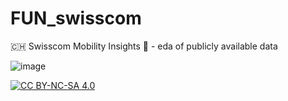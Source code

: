 # FUN_swisscom

:switzerland: Swisscom Mobility Insights :iphone: - eda of publicly available data

![image](https://user-images.githubusercontent.com/31648642/162013725-f8a6adfb-0c82-47be-b73a-925b0b8c638b.png)


[![CC BY-NC-SA 4.0][cc-by-nc-sa-image]][cc-by-nc-sa]

[cc-by-nc-sa]: http://creativecommons.org/licenses/by-nc-sa/4.0/
[cc-by-nc-sa-image]: https://licensebuttons.net/l/by-nc-sa/4.0/88x31.png
